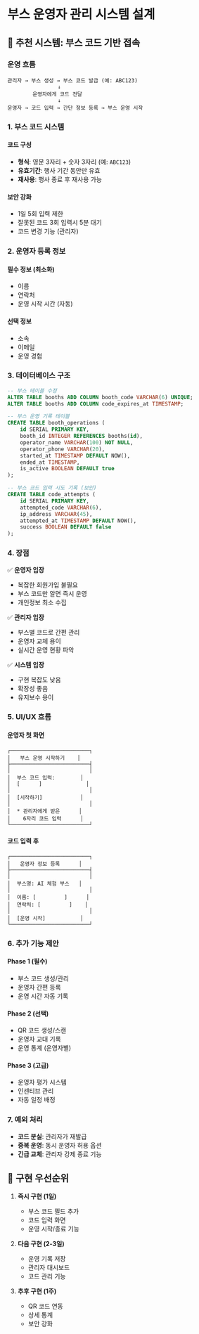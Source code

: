 # 부스 운영자 관리 시스템 설계

## 🎯 추천 시스템: 부스 코드 기반 접속

### 운영 흐름

```mermaid
관리자 → 부스 생성 → 부스 코드 발급 (예: ABC123)
                ↓
        운영자에게 코드 전달
                ↓
운영자 → 코드 입력 → 간단 정보 등록 → 부스 운영 시작
```

### 1. 부스 코드 시스템

#### 코드 구성
- **형식**: 영문 3자리 + 숫자 3자리 (예: `ABC123`)
- **유효기간**: 행사 기간 동안만 유효
- **재사용**: 행사 종료 후 재사용 가능

#### 보안 강화
- 1일 5회 입력 제한
- 잘못된 코드 3회 입력시 5분 대기
- 코드 변경 기능 (관리자)

### 2. 운영자 등록 정보

#### 필수 정보 (최소화)
- 이름
- 연락처
- 운영 시작 시간 (자동)

#### 선택 정보
- 소속
- 이메일
- 운영 경험

### 3. 데이터베이스 구조

```sql
-- 부스 테이블 수정
ALTER TABLE booths ADD COLUMN booth_code VARCHAR(6) UNIQUE;
ALTER TABLE booths ADD COLUMN code_expires_at TIMESTAMP;

-- 부스 운영 기록 테이블
CREATE TABLE booth_operations (
    id SERIAL PRIMARY KEY,
    booth_id INTEGER REFERENCES booths(id),
    operator_name VARCHAR(100) NOT NULL,
    operator_phone VARCHAR(20),
    started_at TIMESTAMP DEFAULT NOW(),
    ended_at TIMESTAMP,
    is_active BOOLEAN DEFAULT true
);

-- 부스 코드 입력 시도 기록 (보안)
CREATE TABLE code_attempts (
    id SERIAL PRIMARY KEY,
    attempted_code VARCHAR(6),
    ip_address VARCHAR(45),
    attempted_at TIMESTAMP DEFAULT NOW(),
    success BOOLEAN DEFAULT false
);
```

### 4. 장점

✅ **운영자 입장**
- 복잡한 회원가입 불필요
- 부스 코드만 알면 즉시 운영
- 개인정보 최소 수집

✅ **관리자 입장**
- 부스별 코드로 간편 관리
- 운영자 교체 용이
- 실시간 운영 현황 파악

✅ **시스템 입장**
- 구현 복잡도 낮음
- 확장성 좋음
- 유지보수 용이

### 5. UI/UX 흐름

#### 운영자 첫 화면
```
┌─────────────────────────┐
│   부스 운영 시작하기    │
├─────────────────────────┤
│                         │
│  부스 코드 입력:        │
│  [      ]              │
│                         │
│  [시작하기]            │
│                         │
│  * 관리자에게 받은      │
│    6자리 코드 입력      │
└─────────────────────────┘
```

#### 코드 입력 후
```
┌─────────────────────────┐
│   운영자 정보 등록      │
├─────────────────────────┤
│                         │
│  부스명: AI 체험 부스   │
│                         │
│  이름: [         ]      │
│  연락처: [         ]    │
│                         │
│  [운영 시작]           │
└─────────────────────────┘
```

### 6. 추가 기능 제안

#### Phase 1 (필수)
- 부스 코드 생성/관리
- 운영자 간편 등록
- 운영 시간 자동 기록

#### Phase 2 (선택)
- QR 코드 생성/스캔
- 운영자 교대 기록
- 운영 통계 (운영자별)

#### Phase 3 (고급)
- 운영자 평가 시스템
- 인센티브 관리
- 자동 일정 배정

### 7. 예외 처리

- **코드 분실**: 관리자가 재발급
- **중복 운영**: 동시 운영자 허용 옵션
- **긴급 교체**: 관리자 강제 종료 기능

## 📝 구현 우선순위

1. **즉시 구현 (1일)**
   - 부스 코드 필드 추가
   - 코드 입력 화면
   - 운영 시작/종료 기능

2. **다음 구현 (2-3일)**
   - 운영 기록 저장
   - 관리자 대시보드
   - 코드 관리 기능

3. **추후 구현 (1주)**
   - QR 코드 연동
   - 상세 통계
   - 보안 강화